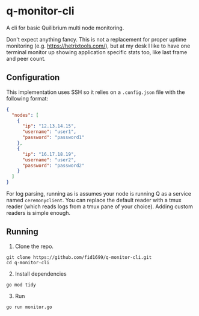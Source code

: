 # q-monitor-cli

A cli for basic Quilibrium multi node monitoring.

Don't expect anything fancy. This is not a replacement for proper uptime monitoring (e.g. https://hetrixtools.com/), but at my desk I like to have one terminal monitor up showing application specific stats too, like last frame and peer count.

## Configuration

This implementation uses SSH so it relies on a `.config.json` file with the following format:

```json
{
  "nodes": [
    {
      "ip": "12.13.14.15",
      "username": "user1",
      "password": "password1"
    },
    {
      "ip": "16.17.18.19",
      "username": "user2",
      "password": "password2"
    }
  ]
}
```

For log parsing, running as is assumes your node is running Q as a service named `ceremonyclient`. You can replace the default reader with a tmux reader (which reads logs from a tmux pane of your choice). Adding custom readers is simple enough.

## Running

1. Clone the repo.

```
git clone https://github.com/fid1699/q-monitor-cli.git
cd q-monitor-cli
```

2. Install dependencies

```
go mod tidy
```

3. Run

```
go run monitor.go
```